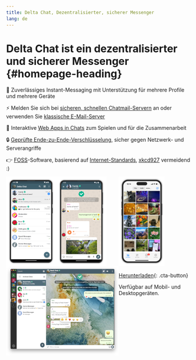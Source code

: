 ```yaml
---
title: Delta Chat, Dezentralisierter, sicherer Messenger 
lang: de
---
```


# Delta Chat ist ein dezentralisierter und sicherer Messenger {#homepage-heading}

💬 Zuverlässiges Instant-Messaging mit Unterstützung für mehrere Profile und mehrere Geräte

⚡️ Melden Sie sich bei [sicheren, schnellen Chatmail-Servern](chatmail) an oder verwenden Sie [klassische E-Mail-Server](https://providers.delta.chat/)

🥳 Interaktive [Web Apps in Chats](https://webxdc.org/) zum Spielen und für die Zusammenarbeit

🔒 [Geprüfte Ende-zu-Ende-Verschlüsselung](https://delta.chat/en/2024-03-25-crypto-analysis-securejoin), sicher gegen Netzwerk- und Serverangriffe

👉 [F](https://en.wikipedia.org/wiki/Free_software)[OSS](https://en.wikipedia.org/wiki/Open-source_software)-Software, basierend auf [Internet-Standards](https://github.com/deltachat/deltachat-core-rust/blob/master/standards.md), [xkcd927](https://xkcd.com/927/) vermeidend :)

<div>
<a href="../assets/home/screenshots/android1.png">
<picture>
<source srcset="../assets/home/screenshots/android1-thumbnail.webp" type="image/webp" />
<source srcset="../assets/home/screenshots/android1-thumbnail.png" type="image/png" />
<img src="../assets/home/screenshots/android1-thumbnail.png" width="136" height="242" style="float: left; display: block;" alt="A screenshot of Delta Chat on Android showing chat list" />
</picture>
</a>
</div>

<div>
<a href="../assets/home/screenshots/android2.png">
<picture>
<source srcset="../assets/home/screenshots/android2-thumbnail.webp" type="image/webp" />
<source srcset="../assets/home/screenshots/android2-thumbnail.png" type="image/png" />
<img src="../assets/home/screenshots/android2-thumbnail.png" width="136" height="242" style="float: left; display: block;" alt="A screenshot of Delta Chat on Android showing a chat" />
</picture>
</a>
</div>

<div>
<a href="../assets/home/screenshots/desktop.png">
<picture>
<source srcset="../assets/home/screenshots/desktop-thumbnail.webp" type="image/webp" />
<source srcset="../assets/home/screenshots/desktop-thumbnail.png" type="image/png" />
<img src="../assets/home/screenshots/desktop-thumbnail.png" width="305" height="242" style="float:left;" alt="A screenshot of Delta Chat on desktop" />
</picture>
</a>
</div>

<div>
<a href="../assets/home/screenshots/ios.png">
<picture>
<source srcset="../assets/home/screenshots/ios-thumbnail.webp" type="image/webp" />
<source srcset="../assets/home/screenshots/ios-thumbnail.png" type="image/png" />
<img src="../assets/home/screenshots/ios.png" width="124" height="242" alt="A screenshot of Delta Chat on iOS" />
</picture>
</a>
</div>

[Herunterladen](https://get.delta.chat){: .cta-button}

Verfügbar auf Mobil- und Desktopgeräten.


